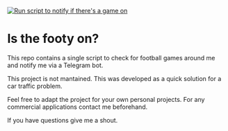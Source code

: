 [![Run script to notify if there's a game on](https://github.com/d4nielcosta/is-the-footy-on/actions/workflows/run-script.yml/badge.svg)](https://github.com/d4nielcosta/is-the-footy-on/actions/workflows/run-script.yml)

# Is the footy on?

This repo contains a single script to check for football games around me and notify me via a Telegram bot.

This project is not mantained. This was developed as a quick solution for a car traffic problem.

Feel free to adapt the project for your own personal projects. For any commercial applications contact me beforehand.

If you have questions give me a shout. 
